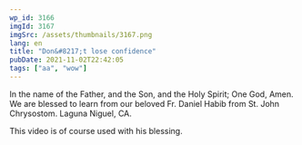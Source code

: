 ```yaml
---
wp_id: 3166
imgId: 3167
imgSrc: /assets/thumbnails/3167.png
lang: en
title: "Don&#8217;t lose confidence"
pubDate: 2021-11-02T22:42:05
tags: ["aa", "wow"]
---
```

<!-- page: 6 -->

<p>In the name of the Father, and the Son, and the Holy Spirit; One God, Amen. We are blessed to learn from our beloved Fr. Daniel Habib from St. John Chrysostom. Laguna Niguel, CA.</p>
<p>This video is of course used with his blessing.</p>
<p>&nbsp;</p>
